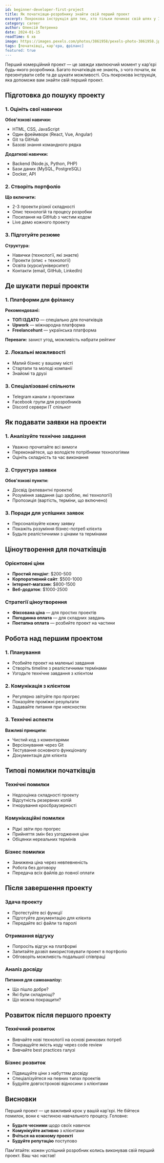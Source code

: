 ```yaml
---
id: beginner-developer-first-project
title: Як початківцю-розробнику знайти свій перший проект
excerpt: Покрокова інструкція для тих, хто тільки починає свій шлях у IT та хоче отримати перший комерційний досвід.
category: career
author: Олексій Петренко
date: 2024-01-15
readTime: 6 хв
image: https://images.pexels.com/photos/3861958/pexels-photo-3861958.jpeg?auto=compress&cs=tinysrgb&w=600
tags: [початківці, кар'єра, фріланс]
featured: true
---
```


Перший комерційний проект — це завжди хвилюючий момент у кар'єрі будь-якого розробника. Багато початківців не знають, з чого почати, як презентувати себе та де шукати можливості. Ось покрокова інструкція, яка допоможе вам знайти свій перший проект.

## Підготовка до пошуку проекту

### 1. Оцініть свої навички

**Обов'язкові навички:**
- HTML, CSS, JavaScript
- Один фреймворк (React, Vue, Angular)
- Git та GitHub
- Базові знання командного рядка

**Додаткові навички:**
- Backend (Node.js, Python, PHP)
- Бази даних (MySQL, PostgreSQL)
- Docker, API

### 2. Створіть портфоліо

**Що включити:**
- 2-3 проекти різної складності
- Опис технологій та процесу розробки
- Посилання на GitHub з чистим кодом
- Live демо кожного проекту

### 3. Підготуйте резюме

**Структура:**
- Навички (технології, які знаєте)
- Проекти (опис + технології)
- Освіта (курси/університет)
- Контакти (email, GitHub, LinkedIn)

## Де шукати перші проекти

### 1. Платформи для фрілансу

**Рекомендовані:**
- **ТОП ІЗДАТО** — спеціально для початківців
- **Upwork** — міжнародна платформа
- **Freelancehunt** — українська платформа

**Переваги:** захист угод, можливість набрати рейтинг

### 2. Локальні можливості

- Малий бізнес у вашому місті
- Стартапи та молоді компанії
- Знайомі та друзі

### 3. Спеціалізовані спільноти

- Telegram канали з проектами
- Facebook групи для розробників
- Discord сервери IT спільнот

## Як подавати заявки на проекти

### 1. Аналізуйте технічне завдання

- Уважно прочитайте всі вимоги
- Переконайтеся, що володієте потрібними технологіями
- Оцініть складність та час виконання

### 2. Структура заявки

**Обов'язкові пункти:**
- Досвід (релевантні проекти)
- Розуміння завдання (що зроблю, які технології)
- Пропозиція (вартість, терміни, що включено)

### 3. Поради для успішних заявок

- Персоналізуйте кожну заявку
- Покажіть розуміння бізнес-потреб клієнта
- Будьте реалістичними з цінами та термінами

## Ціноутворення для початківців

### Орієнтовні ціни

- **Простий лендінг**: $200-500
- **Корпоративний сайт**: $500-1000
- **Інтернет-магазин**: $800-1500
- **Веб-додаток**: $1000-2500

### Стратегії ціноутворення

- **Фіксована ціна** — для простих проектів
- **Погодинна оплата** — для складних завдань
- **Поетапна оплата** — розбийте проект на частини

## Робота над першим проектом

### 1. Планування

- Розбийте проект на маленькі завдання
- Створіть timeline з реалістичними термінами
- Узгодьте технічне завдання з клієнтом

### 2. Комунікація з клієнтом

- Регулярно звітуйте про прогрес
- Показуйте проміжні результати
- Задавайте питання при неясностях

### 3. Технічні аспекти

**Важливі принципи:**
- Чистий код з коментарями
- Версіонування через Git
- Тестування основного функціоналу
- Документація для клієнта

## Типові помилки початківців

### Технічні помилки
- Недооцінка складності проекту
- Відсутність резервних копій
- Ігнорування кросбраузерності

### Комунікаційні помилки
- Рідкі звіти про прогрес
- Прийняття змін без узгодження ціни
- Обіцянки нереальних термінів

### Бізнес помилки
- Занижена ціна через невпевненість
- Робота без договору
- Передача всіх файлів до повної оплати

## Після завершення проекту

### Здача проекту
- Протестуйте всі функції
- Підготуйте документацію для клієнта
- Передайте всі файли та паролі

### Отримання відгуку
- Попросіть відгук на платформі
- Запитайте дозвіл використовувати проект в портфоліо
- Обговоріть можливість подальшої співпраці

### Аналіз досвіду
**Питання для самоаналізу:**
- Що пішло добре?
- Які були складнощі?
- Що можна покращити?

## Розвиток після першого проекту

### Технічний розвиток
- Вивчайте нові технології на основі ринкових потреб
- Покращуйте якість коду через code review
- Вивчайте best practices галузі

### Бізнес розвиток
- Підвищуйте ціни з набуттям досвіду
- Спеціалізуйтеся на певних типах проектів
- Будуйте довгострокові відносини з клієнтами

## Висновки

Перший проект — це важливий крок у вашій кар'єрі. Не бійтеся помилок, вони є частиною навчального процесу. Головне:

- **Будьте чесними** щодо своїх навичок
- **Комунікуйте активно** з клієнтами
- **Вчіться на кожному проекті**
- **Будуйте репутацію** поступово

Пам'ятайте: кожен успішний розробник колись виконував свій перший проект. Ваш час настав!